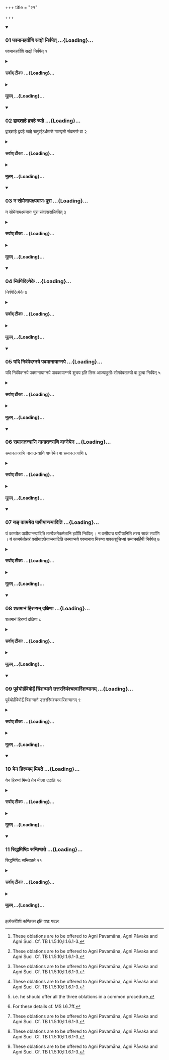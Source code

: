+++
title = "२१"

+++

<div class="js_include" includetitle="true" newlevelforh1="3" unfilled url="/vedAH_yajuH/taittirIyam/sUtram/ApastambaH/shrautam/vishvAsa-prastutiH/05/21/01_pavamAnahavIMShi_sadyo_nirvapet.md">
<details open><summary><h3>01 पवमानहवींषि सद्यो निर्वपेत् ...{Loading}...</h3></summary>

पवमानहवींषि सद्यो निर्वपेत् १
</details>
</div>
<div class="js_include collapsed" newlevelforh1="4" title="सर्वाष् टीकाः" unfilled url="/vedAH_yajuH/taittirIyam/sUtram/ApastambaH/shrautam/sarvASh_TIkAH/05/21/01_pavamAnahavIMShi_sadyo_nirvapet.md">
<details><summary><h4>सर्वाष् टीकाः ...{Loading}...</h4></summary>
<details><summary>थिते</summary>

1. On the same day (the Adhvaryu) pours out the material for the sacrificial oblations called Pavamānahavīṁṣi.[^1]  


[^1]: These oblations are to be offered to Agni Pavamāna, Agni Pāvaka and Agni Śuci. Cf. TB I.1.5.10;I.1.6.1-3.
</details>
</details>
</div>
<div class="js_include collapsed" newlevelforh1="4" title="मूलम्" unfilled url="/vedAH_yajuH/taittirIyam/sUtram/ApastambaH/shrautam/mUlam/05/21/01_pavamAnahavIMShi_sadyo_nirvapet.md">
<details><summary><h4>मूलम् ...{Loading}...</h4></summary>

पवमानहवींषि सद्यो निर्वपेत् १
</details>
</div>
<div class="js_include" includetitle="true" newlevelforh1="3" unfilled url="/vedAH_yajuH/taittirIyam/sUtram/ApastambaH/shrautam/vishvAsa-prastutiH/05/21/02_dvAdashAhe_dvyahe_tryahe.md">
<details open><summary><h3>02 द्वादशाहे द्व्यहे त्र्यहे ...{Loading}...</h3></summary>

द्वादशाहे द्व्यहे त्र्यहे चतुरहेऽर्धमासे मास्यृतौ संवत्सरे वा २
</details>
</div>
<div class="js_include collapsed" newlevelforh1="4" title="सर्वाष् टीकाः" unfilled url="/vedAH_yajuH/taittirIyam/sUtram/ApastambaH/shrautam/sarvASh_TIkAH/05/21/02_dvAdashAhe_dvyahe_tryahe.md">
<details><summary><h4>सर्वाष् टीकाः ...{Loading}...</h4></summary>
<details><summary>थिते</summary>

2. Or he may do so after twelve days,[^1] two days, three ways, four days, half a month, one month, one season, or one year.  


[^1]: Cf. TB I.1.6.7; cp. also KS VIII.8.
</details>
</details>
</div>
<div class="js_include collapsed" newlevelforh1="4" title="मूलम्" unfilled url="/vedAH_yajuH/taittirIyam/sUtram/ApastambaH/shrautam/mUlam/05/21/02_dvAdashAhe_dvyahe_tryahe.md">
<details><summary><h4>मूलम् ...{Loading}...</h4></summary>

द्वादशाहे द्व्यहे त्र्यहे चतुरहेऽर्धमासे मास्यृतौ संवत्सरे वा २
</details>
</div>
<div class="js_include" includetitle="true" newlevelforh1="3" unfilled url="/vedAH_yajuH/taittirIyam/sUtram/ApastambaH/shrautam/vishvAsa-prastutiH/05/21/03_na_somenAyaxyamANaH_purA.md">
<details open><summary><h3>03 न सोमेनायक्ष्यमाणः पुरा ...{Loading}...</h3></summary>

न सोमेनायक्ष्यमाणः पुरा संवत्सरान्निर्वपेत् ३
</details>
</div>
<div class="js_include collapsed" newlevelforh1="4" title="सर्वाष् टीकाः" unfilled url="/vedAH_yajuH/taittirIyam/sUtram/ApastambaH/shrautam/sarvASh_TIkAH/05/21/03_na_somenAyaxyamANaH_purA.md">
<details><summary><h4>सर्वाष् टीकाः ...{Loading}...</h4></summary>
<details><summary>थिते</summary>

3. A (sacrificer who) is not going to perform a Soma sacrifice should not pour out the material (for the above- mentioned offering) before one year.[^1]  


[^1]: Cf. MS I.6.10.
</details>
</details>
</div>
<div class="js_include collapsed" newlevelforh1="4" title="मूलम्" unfilled url="/vedAH_yajuH/taittirIyam/sUtram/ApastambaH/shrautam/mUlam/05/21/03_na_somenAyaxyamANaH_purA.md">
<details><summary><h4>मूलम् ...{Loading}...</h4></summary>

न सोमेनायक्ष्यमाणः पुरा संवत्सरान्निर्वपेत् ३
</details>
</div>
<div class="js_include" includetitle="true" newlevelforh1="3" unfilled url="/vedAH_yajuH/taittirIyam/sUtram/ApastambaH/shrautam/vishvAsa-prastutiH/05/21/04_nirvapedityeke.md">
<details open><summary><h3>04 निर्वपेदित्येके ...{Loading}...</h3></summary>

निर्वपेदित्येके ४
</details>
</div>
<div class="js_include collapsed" newlevelforh1="4" title="सर्वाष् टीकाः" unfilled url="/vedAH_yajuH/taittirIyam/sUtram/ApastambaH/shrautam/sarvASh_TIkAH/05/21/04_nirvapedityeke.md">
<details><summary><h4>सर्वाष् टीकाः ...{Loading}...</h4></summary>
<details><summary>थिते</summary>

4. According to some (ritualists) he (also) may pour out (i.e. perform the above-mentioned offering).
</details>
</details>
</div>
<div class="js_include collapsed" newlevelforh1="4" title="मूलम्" unfilled url="/vedAH_yajuH/taittirIyam/sUtram/ApastambaH/shrautam/mUlam/05/21/04_nirvapedityeke.md">
<details><summary><h4>मूलम् ...{Loading}...</h4></summary>

निर्वपेदित्येके ४
</details>
</div>
<div class="js_include" includetitle="true" newlevelforh1="3" unfilled url="/vedAH_yajuH/taittirIyam/sUtram/ApastambaH/shrautam/vishvAsa-prastutiH/05/21/05_yadi_nirvapedagnaye_pavamAnAyAgnaye.md">
<details open><summary><h3>05 यदि निर्वपेदग्नये पवमानायाग्नये ...{Loading}...</h3></summary>

यदि निर्वपेदग्नये पवमानायाग्नये पावकायाग्नये शुचय इति तिस्र आज्याहुतीः सोमदेवताभ्यो वा हुत्वा निर्वपेत् ५
</details>
</div>
<div class="js_include collapsed" newlevelforh1="4" title="सर्वाष् टीकाः" unfilled url="/vedAH_yajuH/taittirIyam/sUtram/ApastambaH/shrautam/sarvASh_TIkAH/05/21/05_yadi_nirvapedagnaye_pavamAnAyAgnaye.md">
<details><summary><h4>सर्वाष् टीकाः ...{Loading}...</h4></summary>
<details><summary>थिते</summary>

5. If he pours out (i.e. performs the offering) having offered three libations of ghee to Agni Pavanāna, Agni Pāvaka and Agni Śuci or to the Soma-deities.
</details>
</details>
</div>
<div class="js_include collapsed" newlevelforh1="4" title="मूलम्" unfilled url="/vedAH_yajuH/taittirIyam/sUtram/ApastambaH/shrautam/mUlam/05/21/05_yadi_nirvapedagnaye_pavamAnAyAgnaye.md">
<details><summary><h4>मूलम् ...{Loading}...</h4></summary>

यदि निर्वपेदग्नये पवमानायाग्नये पावकायाग्नये शुचय इति तिस्र आज्याहुतीः सोमदेवताभ्यो वा हुत्वा निर्वपेत् ५
</details>
</div>
<div class="js_include" includetitle="true" newlevelforh1="3" unfilled url="/vedAH_yajuH/taittirIyam/sUtram/ApastambaH/shrautam/vishvAsa-prastutiH/05/21/06_samAnatantrANi_nAnAtantrANi_vAgneyena.md">
<details open><summary><h3>06 समानतन्त्राणि नानातन्त्राणि वाग्नेयेन ...{Loading}...</h3></summary>

समानतन्त्राणि नानातन्त्राणि वाग्नेयेन वा समानतन्त्राणि ६
</details>
</div>
<div class="js_include collapsed" newlevelforh1="4" title="सर्वाष् टीकाः" unfilled url="/vedAH_yajuH/taittirIyam/sUtram/ApastambaH/shrautam/sarvASh_TIkAH/05/21/06_samAnatantrANi_nAnAtantrANi_vAgneyena.md">
<details><summary><h4>सर्वाष् टीकाः ...{Loading}...</h4></summary>
<details><summary>थिते</summary>

6. The oblations viz. Pavamānahaviṁṣi should be per formed in a common procedure, or with different procedures (for each one of them) or with a common procedure with that of the sacrificial bread to Agni.
</details>
</details>
</div>
<div class="js_include collapsed" newlevelforh1="4" title="मूलम्" unfilled url="/vedAH_yajuH/taittirIyam/sUtram/ApastambaH/shrautam/mUlam/05/21/06_samAnatantrANi_nAnAtantrANi_vAgneyena.md">
<details><summary><h4>मूलम् ...{Loading}...</h4></summary>

समानतन्त्राणि नानातन्त्राणि वाग्नेयेन वा समानतन्त्राणि ६
</details>
</div>
<div class="js_include" includetitle="true" newlevelforh1="3" unfilled url="/vedAH_yajuH/taittirIyam/sUtram/ApastambaH/shrautam/vishvAsa-prastutiH/05/21/07_ya~N_kAmayeta_pApIyAnsyAditi.md">
<details open><summary><h3>07 यङ् कामयेत पापीयान्स्यादिति ...{Loading}...</h3></summary>

यं कामयेत पापीयान्स्यादिति तस्यैकमेकमेतानि हवींषि निर्वपेत् । न वसीयान्न पापीयानिति तस्य साकं सर्वाणि । यं कामयेतोत्तरं वसीयाञ्छेयान्स्यादिति तस्याग्नये पवमानाय निरुप्य पावकशुचिभ्यां समानबर्हिषी निर्वपेत् ७
</details>
</div>
<div class="js_include collapsed" newlevelforh1="4" title="सर्वाष् टीकाः" unfilled url="/vedAH_yajuH/taittirIyam/sUtram/ApastambaH/shrautam/sarvASh_TIkAH/05/21/07_ya~N_kAmayeta_pApIyAnsyAditi.md">
<details><summary><h4>सर्वाष् टीकाः ...{Loading}...</h4></summary>
<details><summary>थिते</summary>

7. In the case of a (sacrificer) about whom (the Adhvaryu) desires, “May he be poorer” for him he should pour out the material of these oblations one by one;[^1] In the case of a (sacrificer) (about whom the Adhvaryu desires) “May he not be richer, not poorer”, for him (he should pour out) all the materials together;[^2] (In the case of a sacrificer) about whom (the Adhvaryu desires) “May he be richer, better in future” for him, having poured out material for Agni Pavamāna, he should pour out the materials for Agni Pāvaka and Agni Śuci (for the offering to be performed) on a common Barhis (i.e. in a common procedure).[^3]   


[^1]: i.e. he should offer the three oblations each separately.  

[^2]: i.e. he should offer all the three oblations in a common procedure.  

[^3]: For these details cf. MS I.6.7ff.
</details>
</details>
</div>
<div class="js_include collapsed" newlevelforh1="4" title="मूलम्" unfilled url="/vedAH_yajuH/taittirIyam/sUtram/ApastambaH/shrautam/mUlam/05/21/07_ya~N_kAmayeta_pApIyAnsyAditi.md">
<details><summary><h4>मूलम् ...{Loading}...</h4></summary>

यं कामयेत पापीयान्स्यादिति तस्यैकमेकमेतानि हवींषि निर्वपेत् । न वसीयान्न पापीयानिति तस्य साकं सर्वाणि । यं कामयेतोत्तरं वसीयाञ्छेयान्स्यादिति तस्याग्नये पवमानाय निरुप्य पावकशुचिभ्यां समानबर्हिषी निर्वपेत् ७
</details>
</div>
<div class="js_include" includetitle="true" newlevelforh1="3" unfilled url="/vedAH_yajuH/taittirIyam/sUtram/ApastambaH/shrautam/vishvAsa-prastutiH/05/21/08_shatamAnaM_hiraNyan_daxiNA.md">
<details open><summary><h3>08 शतमानं हिरण्यन् दक्षिणा ...{Loading}...</h3></summary>

शतमानं हिरण्यं दक्षिणा ८
</details>
</div>
<div class="js_include collapsed" newlevelforh1="4" title="सर्वाष् टीकाः" unfilled url="/vedAH_yajuH/taittirIyam/sUtram/ApastambaH/shrautam/sarvASh_TIkAH/05/21/08_shatamAnaM_hiraNyan_daxiNA.md">
<details><summary><h4>सर्वाष् टीकाः ...{Loading}...</h4></summary>
<details><summary>थिते</summary>

8. Gold weighing hundred Mānas (should be given)[^1] as a gift for this offering.  


[^1]: Māna=Guñjā-fruit used for weighing gold.
</details>
</details>
</div>
<div class="js_include collapsed" newlevelforh1="4" title="मूलम्" unfilled url="/vedAH_yajuH/taittirIyam/sUtram/ApastambaH/shrautam/mUlam/05/21/08_shatamAnaM_hiraNyan_daxiNA.md">
<details><summary><h4>मूलम् ...{Loading}...</h4></summary>

शतमानं हिरण्यं दक्षिणा ८
</details>
</div>
<div class="js_include" includetitle="true" newlevelforh1="3" unfilled url="/vedAH_yajuH/taittirIyam/sUtram/ApastambaH/shrautam/vishvAsa-prastutiH/05/21/09_pUrvayorhaviShordve_triMshanmAne_uttarasmiMshchatvAriMshanmAnam.md">
<details open><summary><h3>09 पूर्वयोर्हविषोर्द्वे त्रिंशन्माने उत्तरस्मिंश्चत्वारिंशन्मानम् ...{Loading}...</h3></summary>

पूर्वयोर्हविषोर्द्वे त्रिंशन्माने उत्तरस्मिंश्चत्वारिंशन्मानम् ९
</details>
</div>
<div class="js_include collapsed" newlevelforh1="4" title="सर्वाष् टीकाः" unfilled url="/vedAH_yajuH/taittirIyam/sUtram/ApastambaH/shrautam/sarvASh_TIkAH/05/21/09_pUrvayorhaviShordve_triMshanmAne_uttarasmiMshchatvAriMshanmAnam.md">
<details><summary><h4>सर्वाष् टीकाः ...{Loading}...</h4></summary>
<details><summary>थिते</summary>

9. In the first two oblations two golden pieces of thirty Mānas each; in the next one golden piece of forty Mānas should be given.[^1]  


[^1]: For Sūtras 8-9, cf. MS 1.6.4.; cp. KS VII.5.
</details>
</details>
</div>
<div class="js_include collapsed" newlevelforh1="4" title="मूलम्" unfilled url="/vedAH_yajuH/taittirIyam/sUtram/ApastambaH/shrautam/mUlam/05/21/09_pUrvayorhaviShordve_triMshanmAne_uttarasmiMshchatvAriMshanmAnam.md">
<details><summary><h4>मूलम् ...{Loading}...</h4></summary>

पूर्वयोर्हविषोर्द्वे त्रिंशन्माने उत्तरस्मिंश्चत्वारिंशन्मानम् ९
</details>
</div>
<div class="js_include" includetitle="true" newlevelforh1="3" unfilled url="/vedAH_yajuH/taittirIyam/sUtram/ApastambaH/shrautam/vishvAsa-prastutiH/05/21/10_yena_hiraNyam_mimate.md">
<details open><summary><h3>10 येन हिरण्यम् मिमते ...{Loading}...</h3></summary>

येन हिरण्यं मिमते तेन मीत्वा ददाति १०
</details>
</div>
<div class="js_include collapsed" newlevelforh1="4" title="सर्वाष् टीकाः" unfilled url="/vedAH_yajuH/taittirIyam/sUtram/ApastambaH/shrautam/sarvASh_TIkAH/05/21/10_yena_hiraNyam_mimate.md">
<details><summary><h4>सर्वाष् टीकाः ...{Loading}...</h4></summary>
<details><summary>थिते</summary>

10. Having measured the gold with that weight with which (the merchants) measure it, (the sacrificer) gives it.
</details>
</details>
</div>
<div class="js_include collapsed" newlevelforh1="4" title="मूलम्" unfilled url="/vedAH_yajuH/taittirIyam/sUtram/ApastambaH/shrautam/mUlam/05/21/10_yena_hiraNyam_mimate.md">
<details><summary><h4>मूलम् ...{Loading}...</h4></summary>

येन हिरण्यं मिमते तेन मीत्वा ददाति १०
</details>
</div>
<div class="js_include" includetitle="true" newlevelforh1="3" unfilled url="/vedAH_yajuH/taittirIyam/sUtram/ApastambaH/shrautam/vishvAsa-prastutiH/05/21/11_siddhamiShTiH_santiShThate.md">
<details open><summary><h3>11 सिद्धमिष्टिः सन्तिष्ठते ...{Loading}...</h3></summary>

सिद्धमिष्टिः सन्तिष्ठते ११
</details>
</div>
<div class="js_include collapsed" newlevelforh1="4" title="सर्वाष् टीकाः" unfilled url="/vedAH_yajuH/taittirIyam/sUtram/ApastambaH/shrautam/sarvASh_TIkAH/05/21/11_siddhamiShTiH_santiShThate.md">
<details><summary><h4>सर्वाष् टीकाः ...{Loading}...</h4></summary>
<details><summary>थिते</summary>

11. The offering stands completely established[^1] in the usual manner.  

[^1]: Concluded.
</details>
</details>
</div>
<div class="js_include collapsed" newlevelforh1="4" title="मूलम्" unfilled url="/vedAH_yajuH/taittirIyam/sUtram/ApastambaH/shrautam/mUlam/05/21/11_siddhamiShTiH_santiShThate.md">
<details><summary><h4>मूलम् ...{Loading}...</h4></summary>

सिद्धमिष्टिः सन्तिष्ठते ११
</details>
</div>





  
इत्येकविंशी कण्डिका 
इति षष्ठः पटलः
